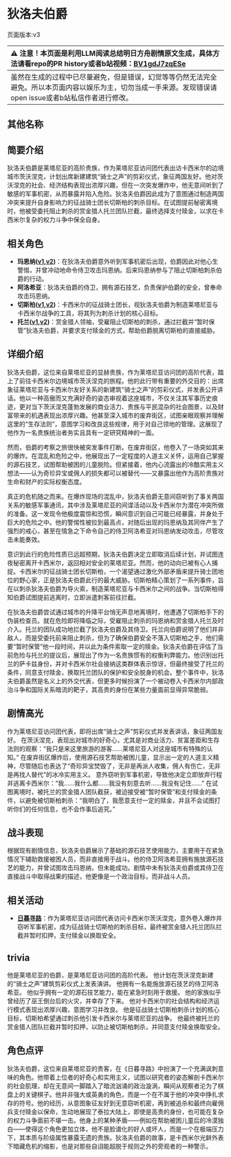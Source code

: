 # 狄洛夫伯爵
页面版本:v3
 

| :warning: 注意！本页面是利用LLM阅读总结明日方舟剧情原文生成，具体方法请看repo的PR history或者b站视频：[BV1gdJ7zqESe](https://www.bilibili.com/video/BV1gdJ7zqESe/)         |
|:----------------------------|
| 虽然在生成的过程中已尽量避免，但是错误，幻觉等等仍然无法完全避免。所以本页面内容以娱乐为主，切勿当成一手来源。发现错误请open issue或者b站私信作者进行修改。|



## 其他名称

## 简要介绍
狄洛夫伯爵是莱塔尼亚的高阶贵族，作为莱塔尼亚访问团代表出访卡西米尔的边境城市茨沃涅克，计划出席新建建筑“骑士之声”的剪彩仪式，象征两国友好。他对茨沃涅克的社会、经济结构表现出浓厚兴趣，但在一次突发爆炸中，他无意间听到了敏感的军事机密，从而暴露并陷入危险。狄洛夫伯爵因此成为了意图通过制造两国冲突来提升自身影响力的征战骑士团长切斯柏的刺杀目标。在试图提前秘密离境时，他被受委托阻止刺杀的赏金猎人托兰团队拦截，最终选择支付赎金，以求在卡西米尔复杂的权力斗争中保全自身。
## 相关角色
-   **玛恩纳([v1](../chars/char_4064_mlynar.md),[v2](char_4064_mlynar.md))**：在狄洛夫伯爵意外听到军事机密后出现，伯爵因此对他心生警惕，并曾冲动地命令侍卫攻击玛恩纳。后来玛恩纳参与了阻止切斯柏刺杀伯爵的行动。
-   **阿洛希亚**：狄洛夫伯爵的侍卫，拥有源石技艺，负责保护伯爵的安全，曾奉命攻击玛恩纳。
-   **切斯柏([v1](../chars/extended_char_qie_si_bai.md),[v2](extended_char_qie_si_bai.md))**：卡西米尔的征战骑士团长，视狄洛夫伯爵为制造莱塔尼亚与卡西米尔战争的工具，将其列为刺杀计划的核心目标。
-   **托兰([v1](../chars/extended_char_tuo_lan.md),[v2](extended_char_tuo_lan.md))**：赏金猎人领袖，受雇阻止切斯柏的刺杀，通过拦截并“暂时保管”狄洛夫伯爵，并要求支付赎金的方式，帮助伯爵脱离切斯柏的直接威胁。
## 详细介绍
狄洛夫伯爵，这位来自莱塔尼亚的显赫贵族，作为莱塔尼亚访问团的高阶代表，踏上了前往卡西米尔边境城市茨沃涅克的旅程。他的此行带有重要的外交目的：出席象征莱塔尼亚与卡西米尔友好关系的新建筑“骑士之声”的剪彩仪式，并发表公开讲话。他以一种高傲而又充满好奇的姿态审视着这座城市，不仅关注其军事历史痕迹，更对当下茨沃涅克蓬勃发展的商业活力、贵族与平民混杂的社会图景，以及财富带来的机遇表现出浓厚兴趣。他甚至深入城市的废弃街区，试图亲眼观察并理解这里的“生存法则”，意图学习和改良这些规律，用于对自己领地的管理。这展现了他作为一名贵族统治者务实且具有一定研究精神的一面。

然而，伯爵的考察之旅很快被突发事件打断。在废弃街区，他卷入了一场突如其来的爆炸。在混乱和危险之中，他展现出了一定程度的人道主义关怀，运用自己掌握的源石技艺，试图帮助被困的儿童脱险。但紧接着，他内心流露出的冷酷实用主义想法——认为奇珍异宝或佣人的损失都可以被替代——又暴露出他作为高阶贵族对生命和财产的实际权衡态度。

真正的危机随之而来。在爆炸现场的混乱中，狄洛夫伯爵无意间窃听到了事关两国关系的敏感军事通讯，其中涉及莱塔尼亚的间谍活动以及卡西米尔为潜在冲突所做的准备。这一发现令他极度震惊和恐慌，瞬间意识到自己可能已经暴露，并身处于巨大的危险之中。他的警惕性被拉到最高点，对随后出现的玛恩纳及其同伴产生了强烈的戒心，甚至在情急之下命令自己的侍卫阿洛希亚对玛恩纳发动攻击，尽管攻击未能奏效。

意识到此行的危险性质已远超预期，狄洛夫伯爵决定立即取消后续计划，并试图连夜秘密离开卡西米尔，返回相对安全的莱塔尼亚。然而，他的动向已被有心人捕捉。卡西米尔的征战骑士团长切斯柏，一个渴望通过激化外部矛盾来提升骑士团地位的野心家，正是狄洛夫伯爵此行的最大威胁。切斯柏精心策划了一系列事件，旨在以刺杀狄洛夫伯爵为导火索，制造莱塔尼亚与卡西米尔之间的战争。当切斯柏得知伯爵试图提前逃离时，立即派遣刺客前往拦截。

在狄洛夫伯爵尝试通过城市的升降平台悄无声息地离境时，他遭遇了切斯柏手下的伪装检查员。就在危险即将降临之际，受雇阻止刺杀的玛恩纳和赏金猎人托兰及时介入。托兰的团队成功地拦截了狄洛夫伯爵及其侍卫。托兰向伯爵说明了他们并非敌人，而是受委托前来阻止刺杀，但为了确保伯爵安全不落入切斯柏之手，他们需要“暂时保管”他一段时间，并以此为条件索取一定的赎金。狄洛夫伯爵在评估了当前危险与托兰的提议后，展现出了作为一名贵族惯有的权衡利弊能力。他识别出托兰的萨卡兹身份，并对卡西米尔社会接纳这类群体表示惊讶，但最终接受了托兰的条件，同意支付赎金，换取托兰团队的保护和安全脱身的机会。整个事件中，狄洛夫伯爵虽然是名义上的外交代表，但更多时候扮演了一个被动卷入卡西米尔内部政治斗争和国际关系暗流的靶子，其高贵的身份在某些力量面前显得异常脆弱。
## 剧情高光
作为莱塔尼亚访问团代表，即将出席“骑士之声”剪彩仪式并发表讲话，象征两国友好。
在茨沃涅克，表现出对城市的好奇心，尤其是对商业活力、贫富差距和生存法则的观察：“我只是来这里旅游的游客......莱塔尼亚人对这座城市有特殊的认知。”
在废弃街区爆炸后，使用源石技艺帮助被困儿童，显示出一定的人道主义精神，尽管随后也表达了“奇珍异宝焚毁了，无非是再派人收集，佣人有伤亡，无非是再找人替代”的冰冷实用主义。
意外窃听到军事机密，导致他决定立即放弃行程并逃离卡西米尔：“我......我什么都......我没有刻意去听......我没有记住......”
在试图离境时，被托兰的赏金猎人团队截获，被迫接受被“暂时保管”和支付赎金的条件，以避免被切斯柏刺杀：“我明白了，我愿意支付一定的赎金，并且不会试图打听你们的任何信息，也不会作事后追究。”
## 战斗表现
根据现有剧情信息，狄洛夫伯爵展示了基础的源石技艺使用能力，主要用于在紧急情况下辅助救援被困人员，而非直接用于战斗。他的侍卫阿洛希亚拥有施放源石技艺的能力，并曾试图攻击玛恩纳，但未能成功。剧情中未有狄洛夫伯爵或其侍卫在直接战斗中取得战果的描述，他更像是一个政治目标，而非战斗人员。
## 相关活动
-   **[日暮寻路](../stories/act12mini.md)**：作为莱塔尼亚访问团代表访问卡西米尔茨沃涅克，意外卷入爆炸并窃听军事机密，成为征战骑士切斯柏的刺杀目标，最终被赏金猎人托兰团队拦截并暂时扣押，支付赎金以换取安全。
## trivia
他是莱塔尼亚的伯爵，是莱塔尼亚访问团的高阶代表。
他计划在茨沃涅克新建的“骑士之声”建筑剪彩仪式上发表演讲。
他拥有一名能施放源石技艺的侍卫阿洛希亚。
他似乎拥有一定的源石技艺能力，能在紧急时刻用于救援。
他的家族似乎曾经历了巫王倒台后的火灾，并幸存了下来。
他对卡西米尔的社会结构和经济运行模式表现出浓厚兴趣，意图学习并改良。
他是征战骑士切斯柏刺杀计划的核心目标，切斯柏希望通过刺杀他引发卡西米尔与莱塔尼亚的战争。
他最终被托兰的赏金猎人团队拦截并暂时扣押，以防止被切斯柏刺杀，并同意支付赎金换取安全。
## 角色点评
狄洛夫伯爵，这位来自莱塔尼亚的贵客，在《日暮寻路》中扮演了一个充满讽刺意味的角色。他带着上位者的好奇心和实用主义，试图以研究者的姿态解剖卡西米尔的社会肌理，却在无意间一脚踏入了暗流汹涌的政治漩涡，瞬间从观察者沦为了棋盘上的关键棋子。他并非强大或英勇的角色，而是一个在不属于他的冲突中挣扎求存的符号。他的经历，从意图象征友好到无意窃听机密，再到被追杀和最终向雇佣兵支付赎金以保命，生动地展现了泰拉大陆上，即使是高贵的身份，也可能在复杂的权力斗争面前不堪一击。他身上的某种矛盾——例如在帮助被困儿童后的冷漠独白——使得这个角色更加立体，他不是脸谱化的好人或坏人，而是一个在极端压力下，其本质与阶级属性暴露无遗的贵族。狄洛夫伯爵的故事，是卡西米尔光鲜外表下暗藏危机的缩影，也是对那些自诩能超脱于规则之外的旁观者的一种警示。